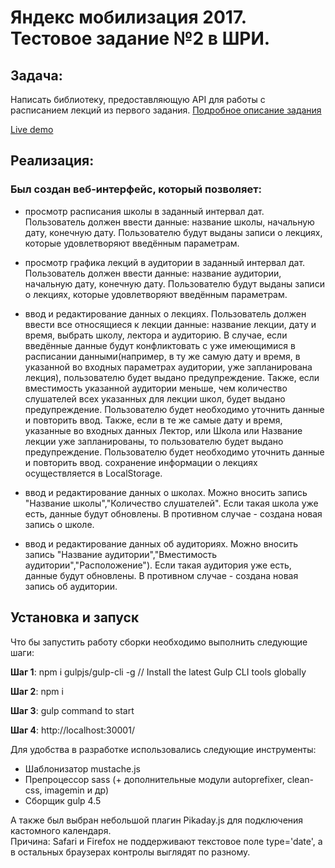 # Яндекс мобилизация 2017. Тестовое задание №2 в ШРИ.

## Задача:
Написать библиотеку, предоставляющую API для работы с расписанием лекций из первого задания.
[Подробное описание задания](https://academy.yandex.ru/events/frontend/shri_msk-2017/)

[Live demo](https://roidesrois.github.io/task2/)

## Реализация:

### Был создан веб-интерфейс, который позволяет:

* просмотр расписания школы в заданный интервал дат. Пользователь должен ввести данные: название школы, начальную дату, конечную дату. Пользователю будут выданы записи о лекциях, которые удовлетворяют введённым параметрам.

* просмотр графика лекций в аудитории в заданный интервал дат. Пользователь должен ввести данные: название аудитории, начальную дату, конечную дату. Пользователю будут выданы записи о лекциях, которые удовлетворяют введённым параметрам.

* ввод и редактирование данных о лекциях. Пользователь должен ввести все относящиеся к лекции данные: название лекции, дату и время, выбрать школу, лектора и аудиторию.
В случае, если введённые данные будут конфликтовать с уже имеющимися в расписании данными(например, в ту же самую дату и время, в указанной во входных параметрах аудитории, уже запланирована лекция), пользователю будет выдано предупреждение.
Также, если вместимость указанной аудитории меньше, чем количество слушателей всех указанных для лекции школ, будет выдано предупреждение. Пользователю будет необходимо уточнить данные и повторить ввод.
Также, если в те же самые дату и время, указанные во входных данных Лектор, или Школа или Название лекции уже запланированы, то пользователю будет выдано предупреждение. Пользователю будет необходимо уточнить данные и повторить ввод.
сохранение информации о лекциях осуществляется в LocalStorage. 

* ввод и редактирование данных о школах. Можно вносить запись "Название школы","Количество слушателей". Если такая школа уже есть, данные будут обновлены. В противном случае - создана новая запись о школе.

* ввод и редактирование данных об аудиториях. Можно вносить запись "Название аудитории","Вместимость аудитории","Расположение"). Если такая аудитория уже есть, данные будут обновлены. В противном случае - создана новая запись об аудитории.

## Установка и запуск

Что бы запустить работу сборки необходимо выполнить следующие шаги:

**Шаг 1**:
npm i gulpjs/gulp-cli -g  // Install the latest Gulp CLI tools globally

**Шаг 2**:
npm i

**Шаг 3**:
gulp command to start

**Шаг 4**:
http://localhost:30001/

Для удобства в разработке использовались следующие инструменты:

* Шаблонизатор mustache.js
* Препроцессор sass (+ дополнительные модули autoprefixer, clean-css, imagemin и др)
* Сборщик gulp 4.5

А также был выбран небольшой плагин Pikaday.js  для подключения кастомного календаря.   
Причина: Safari и Firefox не поддерживают текстовое поле type='date', а в остальных браузерах контролы выглядят по разному.
